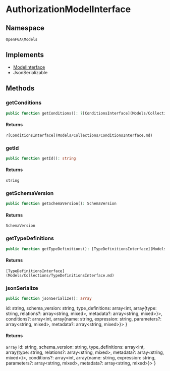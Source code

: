 # AuthorizationModelInterface


## Namespace
`OpenFGA\Models`

## Implements
* [ModelInterface](Models/ModelInterface.md)
* JsonSerializable

## Methods
### getConditions

```php
public function getConditions(): ?[ConditionsInterface](Models/Collections/ConditionsInterface.md)
```



#### Returns
`?[ConditionsInterface](Models/Collections/ConditionsInterface.md)` 

### getId

```php
public function getId(): string
```



#### Returns
`string` 

### getSchemaVersion

```php
public function getSchemaVersion(): SchemaVersion
```



#### Returns
`SchemaVersion` 

### getTypeDefinitions

```php
public function getTypeDefinitions(): [TypeDefinitionsInterface](Models/Collections/TypeDefinitionsInterface.md)
```



#### Returns
`[TypeDefinitionsInterface](Models/Collections/TypeDefinitionsInterface.md)` 

### jsonSerialize

```php
public function jsonSerialize(): array
```

id: string, schema_version: string, type_definitions: array&lt;int, array{type: string, relations?: array&lt;string, mixed&gt;, metadata?: array&lt;string, mixed&gt;}&gt;, conditions?: array&lt;int, array{name: string, expression: string, parameters?: array&lt;string, mixed&gt;, metadata?: array&lt;string, mixed&gt;}&gt; }


#### Returns
`array` id: string, schema_version: string, type_definitions: array&lt;int, array{type: string, relations?: array&lt;string, mixed&gt;, metadata?: array&lt;string, mixed&gt;}&gt;, conditions?: array&lt;int, array{name: string, expression: string, parameters?: array&lt;string, mixed&gt;, metadata?: array&lt;string, mixed&gt;}&gt; }

